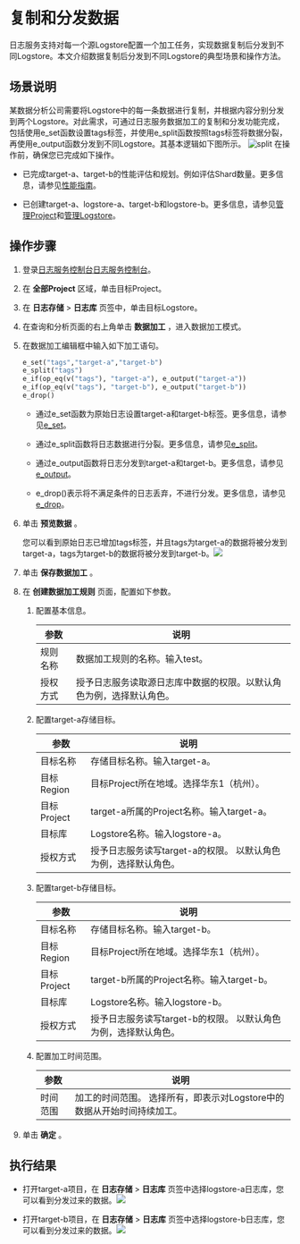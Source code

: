 复制和分发数据
============================

日志服务支持对每一个源Logstore配置一个加工任务，实现数据复制后分发到不同Logstore。本文介绍数据复制后分发到不同Logstore的典型场景和操作方法。

场景说明
-------------------------

某数据分析公司需要将Logstore中的每一条数据进行复制，并根据内容分别分发到两个Logstore。对此需求，可通过日志服务数据加工的复制和分发功能完成，包括使用e_set函数设置tags标签，并使用e_split函数按照tags标签将数据分裂，再使用e_output函数分发到不同Logstore。其基本逻辑如下图所示。
![split](/img/dataprocessdemo/p228486.png)
在操作前，确保您已完成如下操作。

* 已完成target-a、target-b的性能评估和规划。例如评估Shard数量。更多信息，请参见[性能指南](https://help.aliyun.com/document_detail/135496.htm?spm=a2c4g.11186623.2.6.729765fdl9EAWW#concept-2055068)。

* 已创建target-a、logstore-a、target-b和logstore-b。更多信息，请参见[管理Project](https://help.aliyun.com/document_detail/48984.htm?spm=a2c4g.11186623.2.7.729765fdl9EAWW#concept-mxk-414-vdb)和[管理Logstore](https://help.aliyun.com/document_detail/48990.htm?spm=a2c4g.11186623.2.8.729765fdl9EAWW#concept-xkb-zh5-vdb)。




操作步骤
-------------------------

1. 登录[日志服务控制台](https://sls.console.aliyun.com)[日志服务控制台](https://partners-intl.console.aliyun.com/#/sls)。



2. 在 **全部Project** 区域，单击目标Project。



3. 在 **日志存储** \> **日志库** 页签中，单击目标Logstore。



4. 在查询和分析页面的右上角单击 **数据加工** ，进入数据加工模式。



5. 在数据加工编辑框中输入如下加工语句。

   ```python
   e_set("tags","target-a","target-b")
   e_split("tags")
   e_if(op_eq(v("tags"), "target-a"), e_output("target-a"))
   e_if(op_eq(v("tags"), "target-b"), e_output("target-b"))
   e_drop()
   ```



    * 通过e_set函数为原始日志设置target-a和target-b标签。更多信息，请参见[e_set](https://help.aliyun.com/document_detail/125487.htm?spm=a2c4g.11186623.2.10.293765fdzgnMo1#section-7cr-8gz-by2)。

    * 通过e_split函数将日志数据进行分裂。更多信息，请参见[e_split](https://help.aliyun.com/document_detail/125484.htm?spm=a2c4g.11186623.2.11.293765fdzgnMo1#section-urg-dob-o79)。

    * 通过e_output函数将日志分发到target-a和target-b。更多信息，请参见[e_output](https://help.aliyun.com/document_detail/0.htm?spm=a2c4g.11186623.2.12.293765fdzgnMo1#section-zi7-wtp-30c)。

    * e_drop()表示将不满足条件的日志丢弃，不进行分发。更多信息，请参见[e_drop](https://help.aliyun.com/document_detail/125484.htm?spm=a2c4g.11186623.2.13.293765fdzgnMo1#section-sn7-4pm-kly)。



6. 单击 **预览数据** 。

   您可以看到原始日志已增加tags标签，并且tags为target-a的数据将被分发到target-a，tags为target-b的数据将被分发到target-b。![](/img/dataprocessdemo/p228492.png)

7. 单击 **保存数据加工** 。



8. 在 **创建数据加工规则** 页面，配置如下参数。

   1. 配置基本信息。



      | 参数     | 说明                                                         |
      | -------- | ------------------------------------------------------------ |
      | 规则名称 | 数据加工规则的名称。输入test。                               |
      | 授权方式 | 授予日志服务读取源日志库中数据的权限。以默认角色为例，选择默认角色。 |



   2. 配置target-a存储目标。



      | 参数        | 说明                                                         |
      | ----------- | ------------------------------------------------------------ |
      | 目标名称    | 存储目标名称。输入target-a。                                 |
      | 目标Region  | 目标Project所在地域。选择华东1（杭州）。                     |
      | 目标Project | target-a所属的Project名称。输入target-a。                    |
      | 目标库      | Logstore名称。输入logstore-a。                               |
      | 授权方式    | 授予日志服务读写target-a的权限。 以默认角色为例，选择默认角色。 |



   3. 配置target-b存储目标。



      | 参数        | 说明                                                         |
      | ----------- | ------------------------------------------------------------ |
      | 目标名称    | 存储目标名称。输入target-b。                                 |
      | 目标Region  | 目标Project所在地域。选择华东1（杭州）。                     |
      | 目标Project | target-b所属的Project名称。输入target-b。                    |
      | 目标库      | Logstore名称。输入logstore-b。                               |
      | 授权方式    | 授予日志服务读写target-b的权限。 以默认角色为例，选择默认角色。 |



   4. 配置加工时间范围。



      | 参数     | 说明                                                         |
      | -------- | ------------------------------------------------------------ |
      | 时间范围 | 加工的时间范围。 选择所有，即表示对Logstore中的数据从开始时间持续加工。 |





9. 单击 **确定** 。






执行结果
----

* 打开target-a项目，在 **日志存储** \> **日志库** 页签中选择logstore-a日志库，您可以看到分发过来的数据。![](/img/dataprocessdemo/p228506.png)

* 打开target-b项目，在 **日志存储** \> **日志库** 页签中选择logstore-b日志库，您可以看到分发过来的数据。![](/img/dataprocessdemo/p228518.png)



